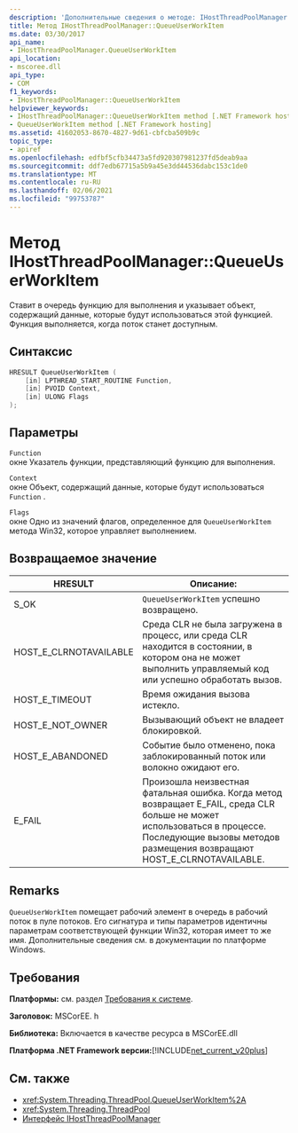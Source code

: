 ```yaml
---
description: 'Дополнительные сведения о методе: IHostThreadPoolManager:: QueueUserWorkItem'
title: Метод IHostThreadPoolManager::QueueUserWorkItem
ms.date: 03/30/2017
api_name:
- IHostThreadPoolManager.QueueUserWorkItem
api_location:
- mscoree.dll
api_type:
- COM
f1_keywords:
- IHostThreadPoolManager::QueueUserWorkItem
helpviewer_keywords:
- IHostThreadPoolManager::QueueUserWorkItem method [.NET Framework hosting]
- QueueUserWorkItem method [.NET Framework hosting]
ms.assetid: 41602053-8670-4827-9d61-cbfcba509b9c
topic_type:
- apiref
ms.openlocfilehash: edfbf5cfb34473a5fd920307981237fd5deab9aa
ms.sourcegitcommit: ddf7edb67715a5b9a45e3dd44536dabc153c1de0
ms.translationtype: MT
ms.contentlocale: ru-RU
ms.lasthandoff: 02/06/2021
ms.locfileid: "99753787"
---
```

# <a name="ihostthreadpoolmanagerqueueuserworkitem-method"></a>Метод IHostThreadPoolManager::QueueUserWorkItem

Ставит в очередь функцию для выполнения и указывает объект, содержащий данные, которые будут использоваться этой функцией. Функция выполняется, когда поток станет доступным.  
  
## <a name="syntax"></a>Синтаксис  
  
```cpp  
HRESULT QueueUserWorkItem (  
    [in] LPTHREAD_START_ROUTINE Function,  
    [in] PVOID Context,  
    [in] ULONG Flags  
);  
```  
  
## <a name="parameters"></a>Параметры  

 `Function`  
 окне Указатель функции, представляющий функцию для выполнения.  
  
 `Context`  
 окне Объект, содержащий данные, которые будут использоваться `Function` .  
  
 `Flags`  
 окне Одно из значений флагов, определенное для `QueueUserWorkItem` метода Win32, которое управляет выполнением.  
  
## <a name="return-value"></a>Возвращаемое значение  
  
|HRESULT|Описание:|  
|-------------|-----------------|  
|S_OK|`QueueUserWorkItem` успешно возвращено.|  
|HOST_E_CLRNOTAVAILABLE|Среда CLR не была загружена в процесс, или среда CLR находится в состоянии, в котором она не может выполнить управляемый код или успешно обработать вызов.|  
|HOST_E_TIMEOUT|Время ожидания вызова истекло.|  
|HOST_E_NOT_OWNER|Вызывающий объект не владеет блокировкой.|  
|HOST_E_ABANDONED|Событие было отменено, пока заблокированный поток или волокно ожидают его.|  
|E_FAIL|Произошла неизвестная фатальная ошибка. Когда метод возвращает E_FAIL, среда CLR больше не может использоваться в процессе. Последующие вызовы методов размещения возвращают HOST_E_CLRNOTAVAILABLE.|  
  
## <a name="remarks"></a>Remarks  

 `QueueUserWorkItem` помещает рабочий элемент в очередь в рабочий поток в пуле потоков. Его сигнатура и типы параметров идентичны параметрам соответствующей функции Win32, которая имеет то же имя. Дополнительные сведения см. в документации по платформе Windows.  
  
## <a name="requirements"></a>Требования  

 **Платформы:** см. раздел [Требования к системе](../../get-started/system-requirements.md).  
  
 **Заголовок:** MSCorEE. h  
  
 **Библиотека:** Включается в качестве ресурса в MSCorEE.dll  
  
 **Платформа .NET Framework версии:**[!INCLUDE[net_current_v20plus](../../../../includes/net-current-v20plus-md.md)]  
  
## <a name="see-also"></a>См. также

- <xref:System.Threading.ThreadPool.QueueUserWorkItem%2A>
- <xref:System.Threading.ThreadPool>
- [Интерфейс IHostThreadPoolManager](ihostthreadpoolmanager-interface.md)
